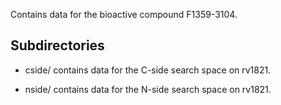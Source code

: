 Contains data for the bioactive compound F1359-3104.

## Subdirectories

- cside/ contains data for the C-side search space on rv1821.

- nside/ contains data for the N-side search space on rv1821.

